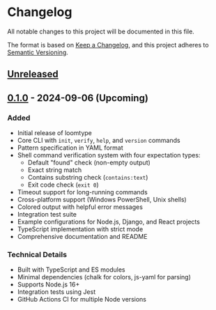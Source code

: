 # Changelog

All notable changes to this project will be documented in this file.

The format is based on [Keep a Changelog](https://keepachangelog.com/en/1.1.0/),
and this project adheres to [Semantic Versioning](https://semver.org/spec/v2.0.0.html).

## [Unreleased]

## [0.1.0] - 2024-09-06 (Upcoming)

### Added

- Initial release of loomtype
- Core CLI with `init`, `verify`, `help`, and `version` commands
- Pattern specification in YAML format
- Shell command verification system with four expectation types:
  - Default "found" check (non-empty output)
  - Exact string match
  - Contains substring check (`contains:text`)
  - Exit code check (`exit 0`)
- Timeout support for long-running commands
- Cross-platform support (Windows PowerShell, Unix shells)
- Colored output with helpful error messages
- Integration test suite
- Example configurations for Node.js, Django, and React projects
- TypeScript implementation with strict mode
- Comprehensive documentation and README

### Technical Details

- Built with TypeScript and ES modules
- Minimal dependencies (chalk for colors, js-yaml for parsing)
- Supports Node.js 16+
- Integration tests using Jest
- GitHub Actions CI for multiple Node versions

[Unreleased]: https://github.com/rivendare/loomtype/compare/v0.1.0...HEAD
[0.1.0]: https://github.com/rivendare/loomtype/releases/tag/v0.1.0
